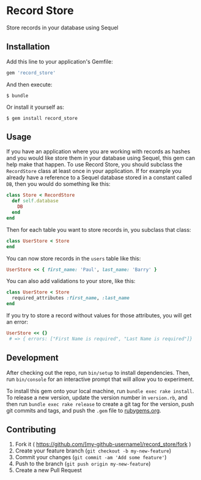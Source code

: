 # Record Store

Store records in your database using Sequel

## Installation

Add this line to your application's Gemfile:

```ruby
gem 'record_store'
```

And then execute:

    $ bundle

Or install it yourself as:

    $ gem install record_store

## Usage

If you have an application where you are working with records as hashes and you would like store them in your database using Sequel, this gem can help make that happen. To use Record Store, you should subclass the `RecordStore` class at least once in your application. If for example you already have a reference to a Sequel database stored in a constant called `DB`, then you would do something lke this:

```ruby
class Store < RecordStore
  def self.database
    DB
  end
end
```

Then for each table you want to store records in, you subclass that class:

```ruby
class UserStore < Store
end
```

You can now store records in the `users` table like this:

```ruby
UserStore << { first_name: 'Paul', last_name: 'Barry' }
```

You can also add validations to your store, like this:

```ruby
class UserStore < Store
  required_attributes :first_name, :last_name
end
```

If you try to store a record without values for those attributes, you will get an error:

```ruby
UserStore << {}
 # => { errors: ["First Name is required", "Last Name is required"]}
```

## Development

After checking out the repo, run `bin/setup` to install dependencies. Then, run `bin/console` for an interactive prompt that will allow you to experiment.

To install this gem onto your local machine, run `bundle exec rake install`. To release a new version, update the version number in `version.rb`, and then run `bundle exec rake release` to create a git tag for the version, push git commits and tags, and push the `.gem` file to [rubygems.org](https://rubygems.org).

## Contributing

1. Fork it ( https://github.com/[my-github-username]/record_store/fork )
2. Create your feature branch (`git checkout -b my-new-feature`)
3. Commit your changes (`git commit -am 'Add some feature'`)
4. Push to the branch (`git push origin my-new-feature`)
5. Create a new Pull Request
